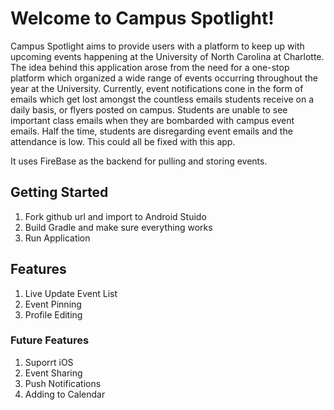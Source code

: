 # Welcome to Campus Spotlight!

Campus Spotlight aims to provide users with a platform to keep up with upcoming events happening at the University of North Carolina at Charlotte.
The idea behind this application arose from the need for a one-stop platform which organized a wide range of events occurring throughout the year at the University. Currently, event notifications cone in the form of emails which get lost amongst the countless emails students receive on a daily basis, or flyers posted on campus.
Students are unable to see important class emails when they are bombarded with campus event emails. Half the time, students are disregarding event emails and the attendance is low. This could all be fixed with this app.

It uses FireBase as the backend for pulling and storing events.

## Getting Started
1. Fork github url and import to Android Stuido
2. Build Gradle and make sure everything works
3. Run Application

## Features
1. Live Update Event List
2. Event Pinning
3. Profile Editing


### Future Features
1. Suporrt iOS
2. Event Sharing
3. Push Notifications
4. Adding to Calendar
